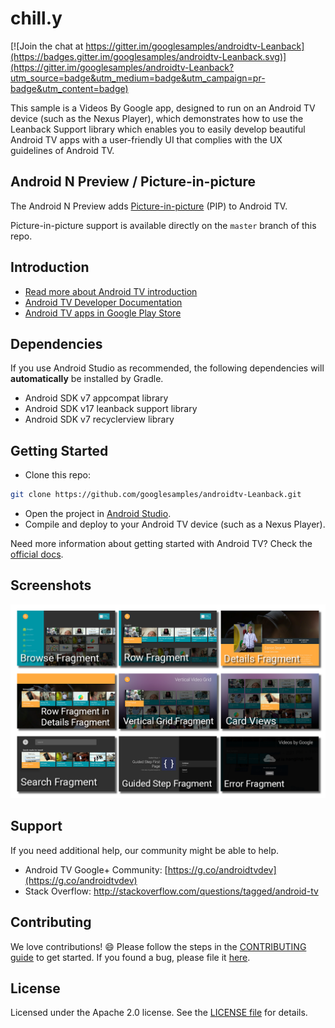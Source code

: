 # chill.y

[![Join the chat at https://gitter.im/googlesamples/androidtv-Leanback](https://badges.gitter.im/googlesamples/androidtv-Leanback.svg)](https://gitter.im/googlesamples/androidtv-Leanback?utm_source=badge&utm_medium=badge&utm_campaign=pr-badge&utm_content=badge)

This sample is a Videos By Google app, designed to run on an Android TV device (such as the Nexus Player), which demonstrates how to use the Leanback Support library which enables you to easily develop beautiful Android TV apps with a user-friendly UI that complies with the UX guidelines of Android TV.

## Android N Preview / Picture-in-picture

The Android N Preview adds [Picture-in-picture][pip-docs] (PIP) to Android TV.

Picture-in-picture support is available directly on the `master` branch of this repo.

[pip-docs]: https://developer.android.com/preview/features/picture-in-picture.html

## Introduction

- [Read more about Android TV introduction](http://www.android.com/tv/)
- [Android TV Developer Documentation](http://developer.android.com/tv)
- [Android TV apps in Google Play Store][store-apps]

## Dependencies

If you use Android Studio as recommended, the following dependencies will **automatically** be installed by Gradle.

- Android SDK v7 appcompat library
- Android SDK v17 leanback support library
- Android SDK v7 recyclerview library

## Getting Started

- Clone this repo:

```sh
git clone https://github.com/googlesamples/androidtv-Leanback.git
```

- Open the project in [Android Studio][studio].
- Compile and deploy to your Android TV device (such as a Nexus Player).

Need more information about getting started with Android TV? Check the [official docs][getting-started].

## Screenshots

[![Screenshot](screenshots/atv-leanback-all.png)](https://raw.githubusercontent.com/ad-on-is/chilly/master/screenshots/atv-leanback-all.png)

## Support

If you need additional help, our community might be able to help.

- Android TV Google+ Community: [https://g.co/androidtvdev](https://g.co/androidtvdev)
- Stack Overflow: http://stackoverflow.com/questions/tagged/android-tv

## Contributing

We love contributions! :smile: Please follow the steps in the [CONTRIBUTING guide][contributing] to get started. If you found a bug, please file it [here][bugs].

## License

Licensed under the Apache 2.0 license. See the [LICENSE file][license] for details.

[store-apps]: https://play.google.com/store/apps/collection/promotion_3000e26_androidtv_apps_all
[studio]: https://developer.android.com/tools/studio/index.html
[getting-started]: https://developer.android.com/training/tv/start/start.html
[bugs]: https://github.com/googlesamples/androidtv-Leanback/issues/new
[contributing]: CONTRIBUTING.md
[license]: LICENSE
